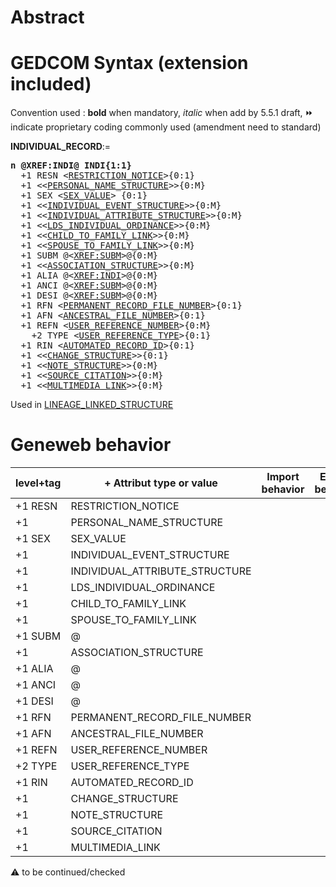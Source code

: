 ﻿# Abstract

# GEDCOM Syntax (extension included)
Convention used : **bold** when mandatory, _italic_ when add by 5.5.1 draft, &#x23E9; indicate proprietary coding commonly used (amendment need to standard)<br />

**INDIVIDUAL_RECORD**:=
<pre>
<b>n @XREF:INDI@ INDI{1:1}</b>
  +1 RESN &lt;<a href=Ged.RESTRICTION_NOTICE>RESTRICTION_NOTICE</a>&gt;{0:1}
  +1 &lt;&lt;<a href=Ged.PERSONAL_NAME_STRUCTURE>PERSONAL_NAME_STRUCTURE</a>&gt;&gt;{0:M}
  +1 SEX &lt;<a href=Ged.SEX_VALUE>SEX_VALUE</a>&gt; {0:1}
  +1 &lt;&lt;<a href=Ged.INDIVIDUAL_EVENT_STRUCTURE>INDIVIDUAL_EVENT_STRUCTURE</a>&gt;&gt;{0:M}
  +1 &lt;&lt;<a href=Ged.INDIVIDUAL_ATTRIBUTE_STRUCTURE>INDIVIDUAL_ATTRIBUTE_STRUCTURE</a>&gt;&gt;{0:M}
  +1 &lt;&lt;<a href=Ged.LDS_INDIVIDUAL_ORDINANCE>LDS_INDIVIDUAL_ORDINANCE</a>&gt;&gt;{0:M}
  +1 &lt;&lt;<a href=Ged.CHILD_TO_FAMILY_LINK>CHILD_TO_FAMILY_LINK</a>&gt;&gt;{0:M}
  +1 &lt;&lt;<a href=Ged.SPOUSE_TO_FAMILY_LINK>SPOUSE_TO_FAMILY_LINK</a>&gt;&gt;{0:M}
  +1 SUBM @&lt;<a href=Ged.XREF_SUBM>XREF:SUBM</a>&gt;@{0:M}
  +1 &lt;&lt;<a href=Ged.ASSOCIATION_STRUCTURE>ASSOCIATION_STRUCTURE</a>&gt;&gt;{0:M}
  +1 ALIA @&lt;<a href=Ged.XREF_INDI>XREF:INDI</a>&gt;@{0:M}
  +1 ANCI @&lt;<a href=Ged.XREF_SUBM>XREF:SUBM</a>&gt;@{0:M}
  +1 DESI @&lt;<a href=Ged.XREF_SUBM>XREF:SUBM</a>&gt;@{0:M}
  +1 RFN &lt;<a href=Ged.PERMANENT_RECORD_FILE_NUMBER>PERMANENT_RECORD_FILE_NUMBER</a>&gt;{0:1}
  +1 AFN &lt;<a href=Ged.ANCESTRAL_FILE_NUMBER>ANCESTRAL_FILE_NUMBER</a>&gt;{0:1}
  +1 REFN &lt;<a href=Ged.USER_REFERENCE_NUMBER>USER_REFERENCE_NUMBER</a>&gt;{0:M}
    +2 TYPE &lt;<a href=Ged.USER_REFERENCE_TYPE>USER_REFERENCE_TYPE</a>&gt;{0:1}
  +1 RIN &lt;<a href=Ged.AUTOMATED_RECORD_ID>AUTOMATED_RECORD_ID</a>&gt;{0:1}
  +1 &lt;&lt;<a href=Ged.CHANGE_STRUCTURE>CHANGE_STRUCTURE</a>&gt;&gt;{0:1}
  +1 &lt;&lt;<a href=Ged.NOTE_STRUCTURE>NOTE_STRUCTURE</a>&gt;&gt;{0:M}
  +1 &lt;&lt;<a href=Ged.SOURCE_CITATION>SOURCE_CITATION</a>&gt;&gt;{0:M}
  +1 &lt;&lt;<a href=Ged.MULTIMEDIA_LINK>MULTIMEDIA_LINK</a>&gt;&gt;{0:M}
</pre>
Used in <a href=Ged.LINEAGE_LINKED_STRUCTURE>LINEAGE_LINKED_STRUCTURE</a><br />

# Geneweb behavior

level+tag  | + Attribut type or value | Import behavior | Export behavior  | Comment 
---------- | ------------- | :---------------: | :-----------------:| -----------
+1 RESN | RESTRICTION_NOTICE | | |
+1 | PERSONAL_NAME_STRUCTURE | | |
+1 SEX | SEX_VALUE | | |
+1 | INDIVIDUAL_EVENT_STRUCTURE | | |
+1 | INDIVIDUAL_ATTRIBUTE_STRUCTURE | | |
+1 | LDS_INDIVIDUAL_ORDINANCE | | |
+1 | CHILD_TO_FAMILY_LINK | | |
+1 | SPOUSE_TO_FAMILY_LINK | | |
+1 SUBM | @ | | |
+1 | ASSOCIATION_STRUCTURE | | |
+1 ALIA | @ | | |
+1 ANCI | @ | | |
+1 DESI | @ | | |
+1 RFN | PERMANENT_RECORD_FILE_NUMBER | | |
+1 AFN | ANCESTRAL_FILE_NUMBER | | |
+1 REFN | USER_REFERENCE_NUMBER | | |
+2 TYPE | USER_REFERENCE_TYPE | | |
+1 RIN | AUTOMATED_RECORD_ID | | |
+1 | CHANGE_STRUCTURE | | |
+1 | NOTE_STRUCTURE | | |
+1 | SOURCE_CITATION | | |
+1 | MULTIMEDIA_LINK | | |

:warning: to be continued/checked

